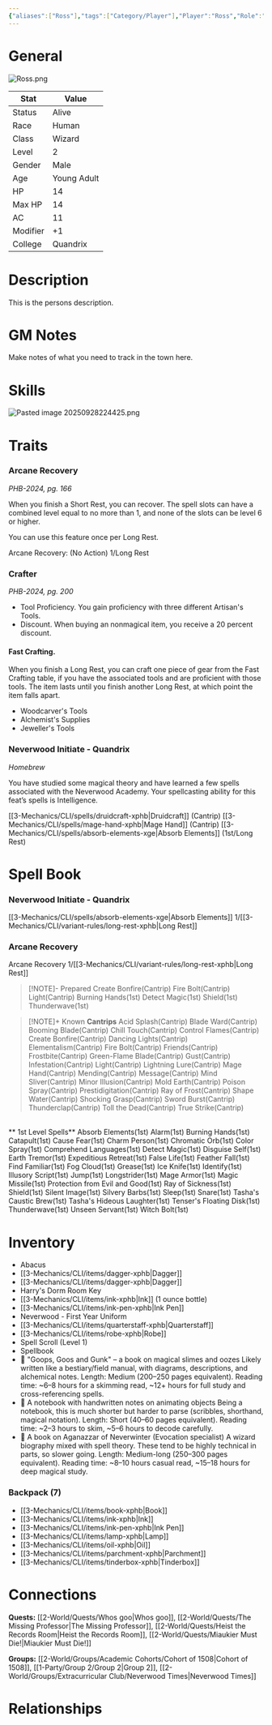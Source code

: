 ```yaml
---
{"aliases":["Ross"],"tags":["Category/Player"],"Player":"Ross","Role":"Player","level":2,"hp":14,"max_hp":14,"ac":11,"modifier":1,"pasperc":11,"Status":"Active","PlayerKnownLanguages":["Common","Common Sign Language"],"faction_standing":{"Faction Name 1":1,"Faction Name 3":3},"char_race":"Human","char_class":"Wizard","char_gender":"Male","char_status":"Alive","char_age":"Young Adult","char_items":[],"Connected_Quests":["[[2-World/Quests/The Missing Professor.md|The Missing Professor]]","[[2-World/Quests/Whos goo.md|Whos goo]]","[[2-World/Quests/Heist the Records Room.md|Heist the Records Room]]","[[2-World/Quests/Miaukier Must Die!.md|Miaukier Must Die!]]"],"Connected_Groups":["[[Cohort of 1508|Cohort of 1508]]","[[1-Party/Group 2/Group 2.md|Group 2]]","[[Neverwood Times|Neverwood Times]]"],"parents":["Father","Mother"],"partner":["Partner"],"children":["Child"],"enemies":["Enemy"],"allies":["Friend","Cadoras Damellawar"],"siblings":["Brother","Sister"],"obsidianUIMode":"preview","MyContainer":null,"MyCategory":null,"image":"Ross.png","char_role":"Player","char_college":"Quandrix","dg-publish":true,"dg-path":"Party/Group 2/Harry Blackstone.md","permalink":"/party/group-2/harry-blackstone/","dgPassFrontmatter":true,"updated":"2025-10-02T14:20:10.000+01:00"}
---
```




# General

![Ross.png](/img/user/z_Assets/character_art/Players/Ross.png)

| Stat     | Value       |
| -------- | ----------- |
| Status   | Alive       |
| Race     | Human       |
| Class    | Wizard      |
| Level    | 2           |
| Gender   | Male        |
| Age      | Young Adult |
| HP       | 14          |
| Max HP   | 14          |
| AC       | 11          |
| Modifier | +1          |
| College  | Quandrix    |


# Description

This is the persons description. 


# GM Notes

Make notes of what you need to track in the town here. 

# Skills

![Pasted image 20250928224425.png](/img/user/z_Assets/Pasted%20image%2020250928224425.png)
# Traits

### Arcane Recovery
*PHB-2024, pg. 166*

When you finish a Short Rest, you can recover. The spell slots can have a combined level equal to no more than 1, and none of the slots can be level 6 or higher.

You can use this feature once per Long Rest.

Arcane Recovery: (No Action) 1/Long Rest

### Crafter
*PHB-2024, pg. 200*

-  Tool Proficiency. You gain proficiency with three different Artisan's Tools.
-  Discount. When buying an nonmagical item, you receive a 20 percent discount.

#### Fast Crafting.
When you finish a Long Rest, you can craft one piece of gear from the Fast Crafting table, if you have the associated tools and are proficient with those tools. The item lasts until you finish another Long Rest, at which point the item falls apart.
-  Woodcarver's Tools
-  Alchemist's Supplies
-  Jeweller's Tools

### Neverwood Initiate - Quandrix
*Homebrew*

You have studied some magical theory and have learned a few spells associated with the Neverwood Academy.
Your spellcasting ability for this feat’s spells is Intelligence.

[[3-Mechanics/CLI/spells/druidcraft-xphb\|Druidcraft]] (Cantrip)
[[3-Mechanics/CLI/spells/mage-hand-xphb\|Mage Hand]] (Cantrip)
[[3-Mechanics/CLI/spells/absorb-elements-xge\|Absorb Elements]] (1st/Long Rest)


# Spell Book

### Neverwood Initiate - Quandrix
[[3-Mechanics/CLI/spells/absorb-elements-xge\|Absorb Elements]] 1/[[3-Mechanics/CLI/variant-rules/long-rest-xphb\|Long Rest]]

### Arcane Recovery
Arcane Recovery 1/[[3-Mechanics/CLI/variant-rules/long-rest-xphb\|Long Rest]]

> [!NOTE]- Prepared
> Create Bonfire(Cantrip)
Fire Bolt(Cantrip)
Light(Cantrip)
Burning Hands(1st)
Detect Magic(1st)
Shield(1st)
Thunderwave(1st)

> [!NOTE]+ Known
> **Cantrips**
> Acid Splash(Cantrip)
Blade Ward(Cantrip)
Booming Blade(Cantrip)
Chill Touch(Cantrip)
Control Flames(Cantrip)
Create Bonfire(Cantrip)
Dancing Lights(Cantrip)
Elementalism(Cantrip)
Fire Bolt(Cantrip)
Friends(Cantrip)
Frostbite(Cantrip)
Green-Flame Blade(Cantrip)
Gust(Cantrip)
Infestation(Cantrip)
Light(Cantrip)
Lightning Lure(Cantrip)
Mage Hand(Cantrip)
Mending(Cantrip)
Message(Cantrip)
Mind Sliver(Cantrip)
Minor Illusion(Cantrip)
Mold Earth(Cantrip)
Poison Spray(Cantrip)
Prestidigitation(Cantrip)
Ray of Frost(Cantrip)
Shape Water(Cantrip)
Shocking Grasp(Cantrip)
Sword Burst(Cantrip)
Thunderclap(Cantrip)
Toll the Dead(Cantrip)
True Strike(Cantrip)
  <br>
  ** 1st Level Spells**
Absorb Elements(1st)
Alarm(1st)
Burning Hands(1st)
Catapult(1st)
Cause Fear(1st)
Charm Person(1st)
Chromatic Orb(1st)
Color Spray(1st)
Comprehend Languages(1st)
Detect Magic(1st)
Disguise Self(1st)
Earth Tremor(1st)
Expeditious Retreat(1st)
False Life(1st)
Feather Fall(1st)
Find Familiar(1st)
Fog Cloud(1st)
Grease(1st)
Ice Knife(1st)
Identify(1st)
Illusory Script(1st)
Jump(1st)
Longstrider(1st)
Mage Armor(1st)
Magic Missile(1st)
Protection from Evil and Good(1st)
Ray of Sickness(1st)
Shield(1st)
Silent Image(1st)
Silvery Barbs(1st)
Sleep(1st)
Snare(1st)
Tasha's Caustic Brew(1st)
Tasha's Hideous Laughter(1st)
Tenser's Floating Disk(1st)
Thunderwave(1st)
Unseen Servant(1st)
Witch Bolt(1st)

# Inventory

- Abacus
- [[3-Mechanics/CLI/items/dagger-xphb\|Dagger]]
- [[3-Mechanics/CLI/items/dagger-xphb\|Dagger]]
- Harry's Dorm Room Key
- [[3-Mechanics/CLI/items/ink-xphb\|Ink]] (1 ounce bottle)
- [[3-Mechanics/CLI/items/ink-pen-xphb\|Ink Pen]]
- Neverwood - First Year Uniform
- [[3-Mechanics/CLI/items/quarterstaff-xphb\|Quarterstaff]]
- [[3-Mechanics/CLI/items/robe-xphb\|Robe]]
- Spell Scroll (Level 1)
- Spellbook
- 📖 "Goops, Goos and Gunk" – a book on magical slimes and oozes
  Likely written like a bestiary/field manual, with diagrams, descriptions, and alchemical notes.
  Length: Medium (200–250 pages equivalent).
  Reading time: ~6–8 hours for a skimming read, ~12+ hours for full study and cross-referencing spells.
- 📖 A notebook with handwritten notes on animating objects
  Being a notebook, this is much shorter but harder to parse (scribbles, shorthand, magical notation).
  Length: Short (40–60 pages equivalent).
  Reading time: ~2–3 hours to skim, ~5–6 hours to decode carefully.
- 📖 A book on Aganazzar of Neverwinter (Evocation specialist)
  A wizard biography mixed with spell theory. These tend to be highly technical in parts, so slower going.
  Length: Medium-long (250–300 pages equivalent).
  Reading time: ~8–10 hours casual read, ~15–18 hours for deep magical study.

### Backpack (7)
- [[3-Mechanics/CLI/items/book-xphb\|Book]]
- [[3-Mechanics/CLI/items/ink-xphb\|Ink]]
- [[3-Mechanics/CLI/items/ink-pen-xphb\|Ink Pen]]
- [[3-Mechanics/CLI/items/lamp-xphb\|Lamp]]
- [[3-Mechanics/CLI/items/oil-xphb\|Oil]]
- [[3-Mechanics/CLI/items/parchment-xphb\|Parchment]]
- [[3-Mechanics/CLI/items/tinderbox-xphb\|Tinderbox]]


# Connections

**Quests:** [[2-World/Quests/Whos goo\|Whos goo]], [[2-World/Quests/The Missing Professor\|The Missing Professor]], [[2-World/Quests/Heist the Records Room\|Heist the Records Room]], [[2-World/Quests/Miaukier Must Die!\|Miaukier Must Die!]]

**Groups:** [[2-World/Groups/Academic Cohorts/Cohort of 1508\|Cohort of 1508]], [[1-Party/Group 2/Group 2\|Group 2]], [[2-World/Groups/Extracurricular Club/Neverwood Times\|Neverwood Times]]


# Relationships
